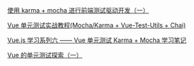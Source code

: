 [使用 karma + mocha 进行前端测试驱动开发（一）](https://iyaozhen.com/use-karma-and-mocha-for-fe-tdd.html)

[Vue 单元测试实战教程(Mocha/Karma + Vue-Test-Utils + Chai)](https://segmentfault.com/a/1190000012654035)

[Vue.js 学习系列六 —— Vue 单元测试 Karma + Mocha 学习笔记](https://blog.csdn.net/violetjack0808/article/details/73740395)

[Vue 的单元测试探索（一）](https://zhuanlan.zhihu.com/p/26752090)